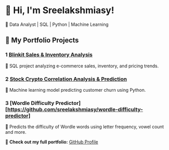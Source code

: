 # 👋 Hi, I'm Sreelakshmiasy!
🚀 Data Analyst | SQL | Python | Machine Learning

## 📂 My Portfolio Projects
### 1 [Blinkit Sales & Inventory Analysis](https://github.com/sreelakshmiasy/Sales-SQL-Project) 
🔹 SQL project analyzing e-commerce sales, inventory, and pricing trends.

### 2 [Stock Crypto Correlation Analysis & Prediction](https://github.com/sreelakshmiasy/Stock_crypto_prediction)
🔹 Machine learning model predicting customer churn using Python.

### 3 [Wordle Difficulty Predictor][https://github.com/sreelakshmiasy/wordle-difficulty-predictor]
🔹 Predicts the difficulty of Wordle words using letter frequency, vowel count and more.

💼 **Check out my full portfolio:** [GitHub Profile](https://github.com/sreelakshmiasy)

